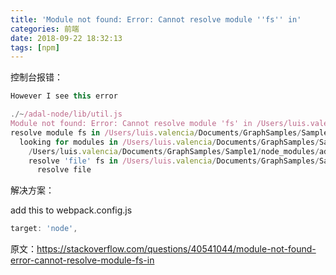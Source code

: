 ```yaml
---
title: 'Module not found: Error: Cannot resolve module ''fs'' in'
categories: 前端
date: 2018-09-22 18:32:13
tags: [npm]
---
```


控制台报错：
```js
However I see this error

./~/adal-node/lib/util.js
Module not found: Error: Cannot resolve module 'fs' in /Users/luis.valencia/Documents/GraphSamples/Sample1/node_modules/adal-node/lib
resolve module fs in /Users/luis.valencia/Documents/GraphSamples/Sample1/node_modules/adal-node/lib
  looking for modules in /Users/luis.valencia/Documents/GraphSamples/Sample1/node_modules/adal-node/lib
    /Users/luis.valencia/Documents/GraphSamples/Sample1/node_modules/adal-node/lib/fs doesn't exist (module as directory)
    resolve 'file' fs in /Users/luis.valencia/Documents/GraphSamples/Sample1/node_modules/adal-node/lib
      resolve file
```

解决方案：

add this to webpack.config.js
```js
target: 'node',
```

原文：https://stackoverflow.com/questions/40541044/module-not-found-error-cannot-resolve-module-fs-in

